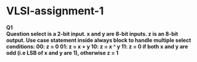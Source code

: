 # VLSI-assignment-1
<b>Q1<b>
<br>
Question  select is a 2-bit input.  x and y are 8-bit inputs.  z is an 8-bit output.  Use case statement inside always block to handle multiple select conditions:  00: z = 0  01: z = x + y  10: z = x ^ y  11: z = 0 if both x and y are odd (i.e LSB of x and y are 1), otherwise z = 1
